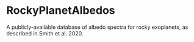 # RockyPlanetAlbedos
A publicly-available database of albedo spectra for rocky exoplanets, as described in Smith et al. 2020.
